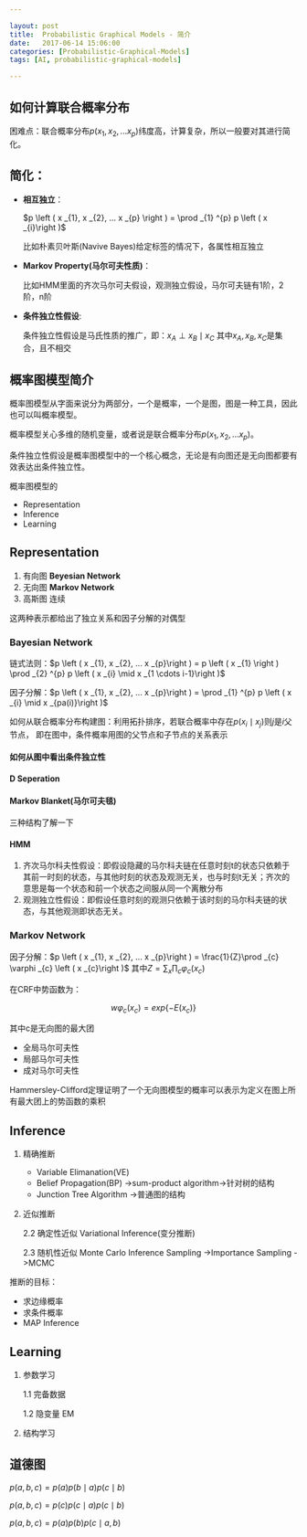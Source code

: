 ```yaml
---

layout: post
title:  Probabilistic Graphical Models - 简介
date:   2017-06-14 15:06:00
categories: [Probabilistic-Graphical-Models]
tags: [AI, probabilistic-graphical-models]

---
```


## 如何计算联合概率分布
困难点：联合概率分布$p \left ( x _{1}, x _{2}, ... x _{p}\right )$纬度高，计算复杂，所以一般要对其进行简化。

## 简化：

- **相互独立**：

    $p \left ( x _{1}, x _{2}, ... x _{p} \right ) = \prod _{1} ^{p} p \left ( x _{i}\right )$

    比如朴素贝叶斯(Navive Bayes)给定标签的情况下，各属性相互独立

- **Markov Property(马尔可夫性质)**：

    比如HMM里面的齐次马尔可夫假设，观测独立假设，马尔可夫链有1阶，2阶，n阶

- **条件独立性假设**:

    条件独立性假设是马氏性质的推广，即：$x _{A} \perp x _{B} \mid x _{C}$ 其中$x _{A}, x _{B}, x _{C}$是集合，且不相交

## 概率图模型简介
概率图模型从字面来说分为两部分，一个是概率，一个是图，图是一种工具，因此也可以叫概率模型。

概率模型关心多维的随机变量，或者说是联合概率分布$p \left ( x _{1}, x _{2}, ... x _{p}\right )$。

条件独立性假设是概率图模型中的一个核心概念，无论是有向图还是无向图都要有效表达出条件独立性。

概率图模型的

- Representation
- Inference
- Learning

## Representation

1. 有向图 **Beyesian Network**
2. 无向图 **Markov Network**
3. 高斯图 连续

这两种表示都给出了独立关系和因子分解的对偶型

### Bayesian Network

链式法则：$p \left ( x _{1}, x _{2}, ... x _{p}\right ) = p \left ( x _{1} \right ) \prod _{2} ^{p} p \left ( x _{i} \mid x _{1 \cdots i-1}\right )$

因子分解：$p \left ( x _{1}, x _{2}, ... x _{p}\right ) = \prod _{1} ^{p} p \left ( x _{i} \mid x _{pa(i)}\right )$

如何从联合概率分布构建图：利用拓扑排序，若联合概率中存在$p \left (x _{i} \mid x _{j} \right )$则$j$是$i$父节点， 即在图中，条件概率用图的父节点和子节点的关系表示

#### 如何从图中看出条件独立性
#### D Seperation
#### Markov Blanket(马尔可夫毯)
三种结构了解一下

#### HMM 

1. 齐次马尔科夫性假设：即假设隐藏的马尔科夫链在任意时刻t的状态只依赖于其前一时刻的状态，与其他时刻的状态及观测无关，也与时刻t无关；齐次的意思是每一个状态和前一个状态之间服从同一个离散分布
2. 观测独立性假设：即假设任意时刻的观测只依赖于该时刻的马尔科夫链的状态，与其他观测即状态无关。

### Markov Network

因子分解：$p \left ( x _{1}, x _{2}, ... x _{p}\right ) = \frac{1}{Z}\prod _{c} \varphi _{c} \left ( x _{c}\right )$ 其中$Z = \sum _{x}\prod _{c} \varphi _{c} \left ( x _{c}\right )$

在CRF中势函数为：

$$w\varphi _{c} \left ( x _{c}\right ) = exp\left \{-E(x _{c})\right \}$$

其中c是无向图的最大团
- 全局马尔可夫性
- 局部马尔可夫性
- 成对马尔可夫性

Hammersley-Clifford定理证明了一个无向图模型的概率可以表示为定义在图上所有最大团上的势函数的乘积

## Inference

1. 精确推断
    - Variable Elimanation(VE)
    - Belief Propagation(BP) ->sum-product algorithm->针对树的结构
    - Junction Tree Algorithm ->普通图的结构
2. 近似推断

    2.2 确定性近似 Variational Inference(变分推断)

    2.3 随机性近似 Monte Carlo Inference Sampling ->Importance Sampling ->MCMC

推断的目标：

- 求边缘概率
- 求条件概率
- MAP Inference

## Learning
1. 参数学习

    1.1 完备数据

    1.2 隐变量 EM

2. 结构学习

## 道德图
$p(a,b,c)=p(a)p(b \mid a)p(c \mid b)$

$p(a,b,c)=p(c)p(c \mid a)p(c \mid b)$

$p(a,b,c)=p(a)p(b)p(c \mid a,b)$

